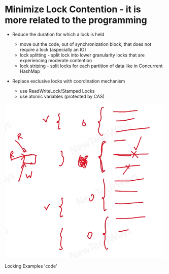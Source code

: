 # Minimize Lock Contention - it is more related to the programming

- Reduce the duration for which a lock is held
  - move out the code, out of synchronization block, that does not require a lock (aspecially an IO)
  - lock splitting - split lock into lower granularity locks that are experiencing moderate contention
  - lock striping - split locks for each partition of data like in Concurrent HashMap

- Replace exclusive locks with coordination mechanism 
  - use ReadWriteLock/Stamped Locks
  - use atomic variables (protected by CAS)


![Alt text](./images/image-21.png)

Locking Examples 'code'